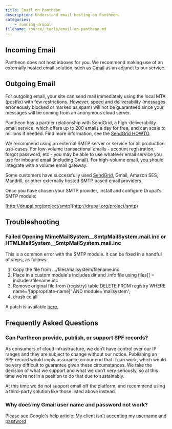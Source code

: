 ```yaml
---
title: Email on Pantheon
description: Understand email hosting on Pantheon.
categories:
    - running-drupal
filename: source/_tools/email-on-pantheon.md
---
```


## Incoming Email

Pantheon does not host inboxes for you. We recommend making use of an externally hosted email solution, such as [Gmail](http://www.google.com/intl/en/enterprise/apps/business/index.html) as an adjunct to our service.

## Outgoing Email

For outgoing email, your site can send mail immediately using the local MTA (postfix) with few restrictions. However, speed and deliverability (messages erroneously blocked or marked as spam) will not be guaranteed since your messages will be coming from an anonymous cloud server.  


Pantheon has a partner relationship with SendGrid, a high-deliverability email service, which offers up to 200 emails a day for free, and can scale to millions if needed. Find more information, see the [SendGrid HOWTO](/documentation/howto/using-sendgrid-for-outbound-email/).

We recommend using an external SMTP server or service for all production use-cases. For low-volume transactional emails - account registration, forgot password, etc - you may be able to use whatever email service you use for inbound email (including Gmail). For high-volume email, you should integrate with a volume email gateway.

Some customers have successfully used [SendGrid](/documentation/howto/using-sendgrid-for-outbound-email/), Gmail, Amazon SES, Mandrill, or other externally hosted SMTP based email providers.

Once you have chosen your SMTP provider, install and configure Drupal's SMTP module:

[http://drupal.org/project/smtp](http://drupal.org/project/smtp)

## Troubleshooting

### Failed Opening MimeMailSystem\_\_SmtpMailSystem.mail.inc or HTMLMailSystem\_\_SmtpMailSystem.mail.inc

This is a common error with the SMTP module. It can be fixed in a handful of steps, as follows:

1. Copy the file from .../files/mailsystem/filename.inc
2. Place in a custom module's includes dir and .info file using files[] = includes/filename.inc
3. Remove original file from {registry} table DELETE FROM registry WHERE name='[appropriate-name]' AND module='mailsystem';
4. drush cc all

A patch is available [here.](https://drupal.org/node/1369736#comment-5644064)

## Frequently Asked Questions

### Can Pantheon provide, publish, or support SPF records?

As consumers of cloud infrastructure, we don’t have control over our IP ranges and they are subject to change without our notice. Publishing an SPF record would imply assurance on our end that it can work, which would be very difficult to guarantee given these circumstances. We take the decision of what we support and what we don’t very seriously, so at this time we’re not in a position to do that due to sustainably.

At this time we do not support email off the platform, and recommend using a third-party solution like those listed above instead.

### Why does my Gmail user name and password not work?
Please see Google's help article: [My client isn't accepting my username and password](https://support.google.com/mail/answer/14257?p=client_login&rd=1)
